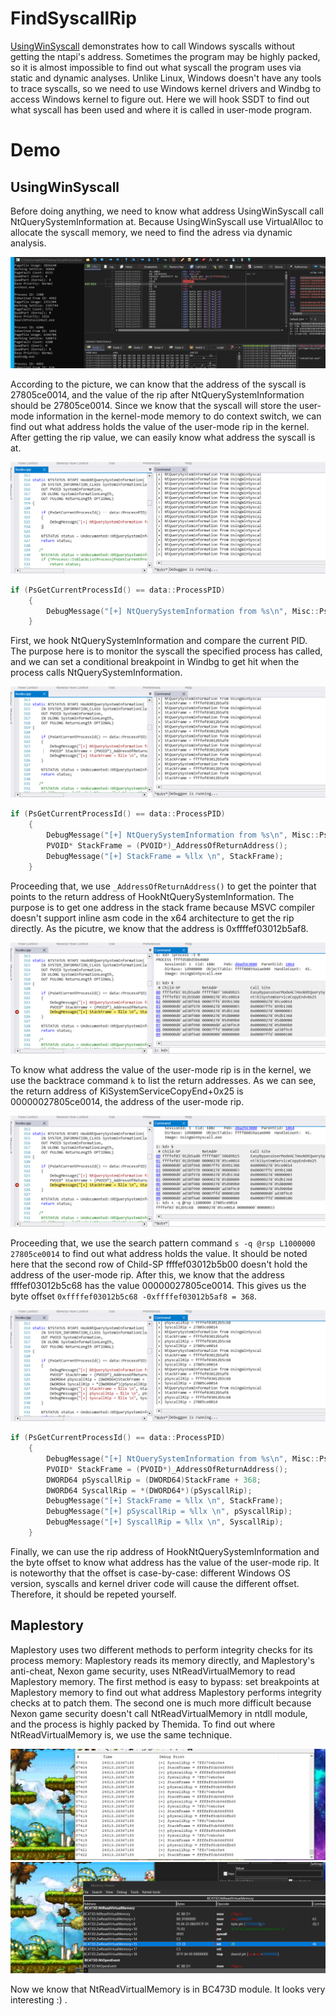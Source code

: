 # FindSyscallRip
[UsingWinSyscall](https://github.com/xmaple555/UsingWinSyscall) demonstrates how to call Windows syscalls without getting the ntapi's address. Sometimes the program may be highly packed, so it is almost impossible to find out what syscall the program uses via static and dynamic analyses. Unlike Linux, Windows doesn't have any tools to trace syscalls, so we need to use Windows kernel drivers and Windbg to access Windows kernel to figure out. Here we will hook SSDT to find out what syscall has been used and where it is called in user-mode program.

# Demo
## UsingWinSyscall
Before doing anything, we need to know what address UsingWinSyscall call NtQuerySystemInformation at. Because UsingWinSyscall use VirtualAlloc to allocate the syscall memory, we need to find the adress via dynamic analysis.

![](demo/0.png)

According to the picture, we can know that the address of the syscall is 27805ce0014, and the value of the rip after NtQuerySystemInformation should be 27805ce0014. Since we know that the syscall will store the user-mode information in the kernel-mode memory to do context switch, we can find out what address holds the value of the user-mode rip in the kernel. After getting the rip value, we can easily know what address the syscall is at.

![](demo/1.png)

```c
if (PsGetCurrentProcessId() == data::ProcessPID)
    {
        DebugMessage("[+] NtQuerySystemInformation from %s\n", Misc::PsGetProcessImageFileName2(PsGetCurrentProcess()));                         
    }
```
First, we hook NtQuerySystemInformation and compare the current PID. The purpose here is to monitor the syscall the specified process has called, and we can set a conditional breakpoint in Windbg to get hit when the process calls NtQuerySystemInformation.

![](demo/2.png)

```c
if (PsGetCurrentProcessId() == data::ProcessPID)
    {
        DebugMessage("[+] NtQuerySystemInformation from %s\n", Misc::PsGetProcessImageFileName2(PsGetCurrentProcess()));                         
        PVOID* StackFrame = (PVOID*)_AddressOfReturnAddress();
        DebugMessage("[+] StackFrame = %llx \n", StackFrame);
    }
```
Proceeding that, we use `_AddressOfReturnAddress()` to get the pointer that points to the return address of HookNtQuerySystemInformation. The purpose is to get one address in the stack frame because MSVC compiler doesn't support inline asm code in the x64 architecture to get the rip directly. As the picutre, we know that the address is 0xffffef03012b5af8.

![](demo/4.png)

To know what address the value of the user-mode rip is in the kernel, we use the backtrace command `k` to list the return addresses. As we can see, the return address of KiSystemServiceCopyEnd+0x25 is 00000027805ce0014, the address of the user-mode rip. 

![](demo/5.png)

Proceeding that, we use the search pattern command `s -q @rsp L1000000 27805ce0014` to find out what address holds the value. It should be noted here that the second row of Child-SP ffffef03012b5b00 doesn't hold the address of the user-mode rip. After this, we know that the address ffffef03012b5c68 has the value 00000027805ce0014. This gives us the byte offset `0xffffef03012b5c68 -0xffffef03012b5af8 = 368`.

![](demo/6.png)

```c
if (PsGetCurrentProcessId() == data::ProcessPID)
    {
        DebugMessage("[+] NtQuerySystemInformation from %s\n", Misc::PsGetProcessImageFileName2(PsGetCurrentProcess()));                         
        PVOID* StackFrame = (PVOID*)_AddressOfReturnAddress();
        DWORD64 pSyscallRip = (DWORD64)StackFrame + 368;
        DWORD64 SyscallRip = *(DWORD64*)(pSyscallRip);
        DebugMessage("[+] StackFrame = %llx \n", StackFrame);
        DebugMessage("[+] pSyscallRip = %llx \n", pSyscallRip);
        DebugMessage("[+] SyscallRip = %llx \n", SyscallRip);
    }
```

Finally, we can use the rip address of HookNtQuerySystemInformation and the byte offset to know what address has the value of the user-mode rip. It is noteworthy that the offset is case-by-case: different Windows OS version, syscalls and kernel driver code will cause the different offset. Therefore, it should be repeted yourself.

## Maplestory
Maplestory uses two different methods to perform integrity checks for its process memory: Maplestory reads its memory directly, and Maplestory's anti-cheat, Nexon game security, uses NtReadVirtualMemory to read Maplestory memory. The first method is easy to bypass: set breakpoints at Maplestory memory to find out what address Maplestory performs integrity checks at to patch them. The second one is much more difficult because Nexon game security doesn't call NtReadVirtualMemory in ntdll module, and the process is highly packed by Themida. To find out where NtReadVirtualMemory is, we use the same technique.

![](demo/7.png)
![](demo/8.png)

Now we know that NtReadVirtualMemory is in BC473D module. It looks very interesting :) .
